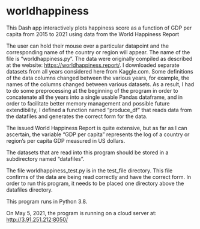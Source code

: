 # worldhappiness
This Dash app interactively plots happiness score as a function of GDP per capita from 2015 to 2021 using data from the World Happiness Report

The user can hold their mouse over a particular datapoint and the corresponding name of the country or region will appear. The name of the file is “worldhappiness.py”. The data were originally compiled as described at the website: https://worldhappiness.report/. I downloaded separate datasets from all years considered here from Kaggle.com. Some definitions of the data columns changed between the various years, for example, the names of the columns changed between various datasets. As a result, I had to do some preprocessing at the beginning of the program in order to concatenate all the years into a single usable Pandas dataframe, and in order to facilitate better memory management and possible future extendibility, I defined a function named “produce_df” that reads data from the datafiles and generates the correct form for the data.

The issued World Happiness Report is quite extensive, but as far as I can ascertain, the variable “GDP per capita” represents the log of a country or region’s per capita GDP measured in US dollars.

The datasets that are read into this program should be stored in a subdirectory named “datafiles”.

The file worldhappiness_test.py is in the test_file directory. This file confirms of the data are being read correctly and have the correct form. In order to run this program, it needs to be placed one directory above the datafiles directory.

This program runs in Python 3.8.

On May 5, 2021, the program is running on a cloud server at: http://3.91.251.212:8050/
